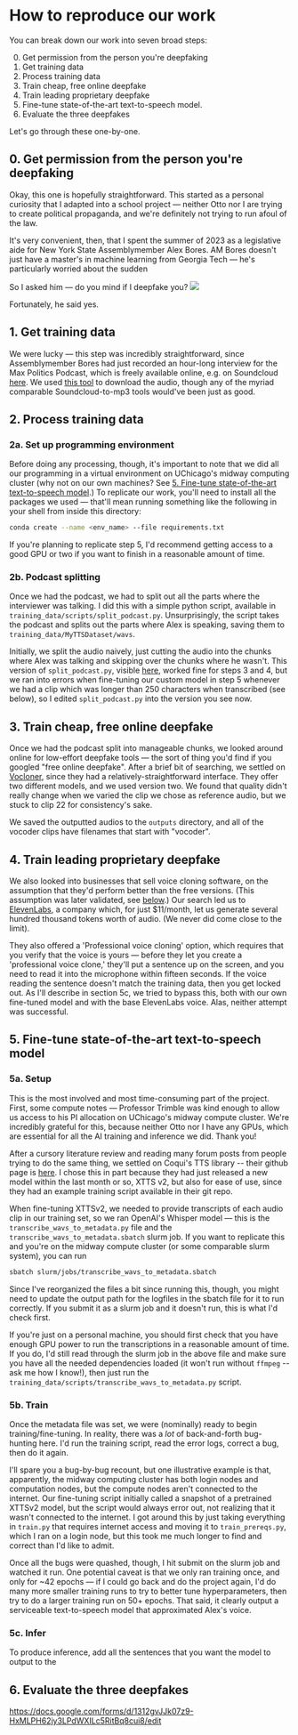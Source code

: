 
# How to reproduce our work
You can break down our work into seven broad steps:

0. Get permission from the person you're deepfaking
1. Get training data
2. Process training data
3. Train cheap, free online deepfake
4. Train leading proprietary deepfake
5. Fine-tune state-of-the-art text-to-speech model.
6. Evaluate the three deepfakes

Let's go through these one-by-one.

## 0. Get permission from the person you're deepfaking
Okay, this one is hopefully straightforward. This started as a personal curiosity that I adapted into a school project — neither Otto nor I are trying to create political propaganda, and we're definitely not trying to run afoul of the law.

It's very convenient, then, that I spent the summer of 2023 as a legislative aide for New York State Assemblymember Alex Bores. AM Bores doesn't just have a master's in machine learning from Georgia Tech — he's particularly worried about the sudden 

So I asked him — do you mind if I deepfake you?
![](assets/IMG_8972.PNG)

Fortunately, he said yes.

## 1. Get training data
We were lucky — this step was incredibly straightforward, since Assemblymember Bores had just recorded an hour-long interview for the Max Politics Podcast, which is freely available online, e.g. on Soundcloud [here](https://soundcloud.com/gotham-gazette-max-murphy/assemblymember-alex-bores-on-ai-opportunity-court-reform-housing-policy-more). We used [this tool](https://soundcloudmp3.org) to download the audio, though any of the myriad comparable Soundcloud-to-mp3 tools would've been just as good.

## 2. Process training data


### 2a. Set up programming environment
Before doing any processing, though, it's important to note that we did all our programming in a virtual environment on UChicago's midway computing cluster (why not on our own machines? See [5. Fine-tune state-of-the-art text-to-speech model](#5-fine-tune-state-of-the-art-text-to-speech-model).) To replicate our work, you'll need to install all the packages we used — that'll mean running something like the following in your shell from inside this directory:

```bash
conda create --name <env_name> --file requirements.txt
```

If you're planning to replicate step 5, I'd recommend getting access to a good GPU or two if you want to finish in a reasonable amount of time.

### 2b. Podcast splitting
Once we had the podcast, we had to split out all the parts where the interviewer was talking. I did this with a simple python script, available in `training_data/scripts/split_podcast.py`. Unsurprisingly, the script takes the podcast and splits out the parts where Alex is speaking, saving them to `training_data/MyTTSDataset/wavs`. 

Initially, we split the audio naively, just cutting the audio into the chunks where Alex was talking and skipping over the chunks where he wasn't. This version of `split_podcast.py`, visible [here](https://github.com/henryjosephson/deepfaking-a-politician/blob/a357547c0155d4b56960cd07ff17a7de47798ecf/training_data/scripts/split_podcast.py), worked fine for steps 3 and 4, but we ran into errors when fine-tuning our custom model in step 5 whenever we had a clip which was longer than 250 characters when transcribed (see below), so I edited `split_podcast.py` into the version you see now.

## 3. Train cheap, free online deepfake
Once we had the podcast split into manageable chunks, we looked around online for low-effort deepfake tools — the sort of thing you'd find if you googled "free online deepfake". After a brief bit of searching, we settled on [Vocloner](https://vocloner.com), since they had a relatively-straightforward interface. They offer two different models, and we used version two. We found that quality didn't really change when we varied the clip we chose as reference audio, but we stuck to clip 22 for consistency's sake.

We saved the outputted audios to the `outputs` directory, and all of the vocoder clips have filenames that start with "vocoder". 
<!--make sure this is actually true-->

## 4. Train leading proprietary deepfake
We also looked into businesses that sell voice cloning software, on the assumption that they'd perform better than the free versions. (This assumption was later validated, see [below](#6-evaluate-the-three-deepfakes).) Our search led us to [ElevenLabs](https://elevenlabs.io), a company which, for just $11/month, let us generate several hundred thousand tokens worth of audio. (We never did come close to the limit).

They also offered a 'Professional voice cloning' option, which requires that you verify that the voice is yours — before they let you create a 'professional voice clone,' they'll put a sentence up on the screen, and you need to read it into the microphone within fifteen seconds. If the voice reading the sentence doesn't match the training data, then you get locked out. As I'll describe in section 5c, <!--link --> we tried to bypass this, both with our own fine-tuned model and with the base ElevenLabs voice. Alas, neither attempt was successful.

## 5. Fine-tune state-of-the-art text-to-speech model
### 5a. Setup
This is the most involved and most time-consuming part of the project. First, some compute notes — Professor Trimble was kind enough to allow us access to his PI allocation on UChicago's midway compute cluster. We're incredibly grateful for this, because neither Otto nor I have any GPUs, which are essential for all the AI training and inference we did. Thank you!

After a cursory literature review and reading many forum posts from people trying to do the same thing, we settled on Coqui's TTS library -- their github page is [here](https://github.com/coqui-ai/TTS). I chose this in part because they had just released a new model within the last month or so, XTTS v2, but also for ease of use, since they had an example training script available in their git repo. 

When fine-tuning XTTSv2, we needed to provide transcripts of each audio clip in our training set, so we ran OpenAI's Whisper model — this is the `transcribe_wavs_to_metadata.py` file and the `transcribe_wavs_to_metadata.sbatch` slurm job. If you want to replicate this and you're on the midway compute cluster (or some comparable slurm system), you can run
```zsh
sbatch slurm/jobs/transcribe_wavs_to_metadata.sbatch
```
Since I've reorganized the files a bit since running this, though, you might need to update the output path for the logfiles in the sbatch file for it to run correctly. If you submit it as a slurm job and it doesn't run, this is what I'd check first.

If you're just on a personal machine, you should first check that you have enough GPU power to run the transcriptions in a reasonable amount of time. If you do, I'd still read through the slurm job in the above file and make sure you have all the needed dependencies loaded (it won't run without `ffmpeg` -- ask me how I know!), then just run the `training_data/scripts/transcribe_wavs_to_metadata.py` script.

### 5b. Train
Once the metadata file was set, we were (nominally) ready to begin training/fine-tuning. In reality, there was a *lot* of back-and-forth bug-hunting here. I'd run the training script, read the error logs, correct a bug, then do it again. 

I'll spare you a bug-by-bug recount, but one illustrative example is that, apparently, the midway computing cluster has both login nodes and computation nodes, but the compute nodes aren't connected to the internet. Our fine-tuning script initially called a snapshot of a pretrained XTTSv2 model, but the script would always error out, not realizing that it wasn't connected to the internet. I got around this by just taking everything in `train.py` that requires internet access and moving it to `train_prereqs.py`, which I ran on a login node, but this took me much longer to find and correct than I'd like to admit.

Once all the bugs were quashed, though, I hit submit on the slurm job and watched it run. One potential caveat is that we only ran training once, and only for ~42 epochs — if I could go back and do the project again, I'd do many more smaller training runs to try to better tune hyperparameters, then try to do a larger training run on 50+ epochs. That said, it clearly output a serviceable text-to-speech model that approximated Alex's voice.

### 5c. Infer
To produce inference, add all the sentences that you want the model to output to the 

## 6. Evaluate the three deepfakes

https://docs.google.com/forms/d/1312gvJJk07z9-HxMLPH62jy3LPdWXILc5RitBq8cui8/edit
